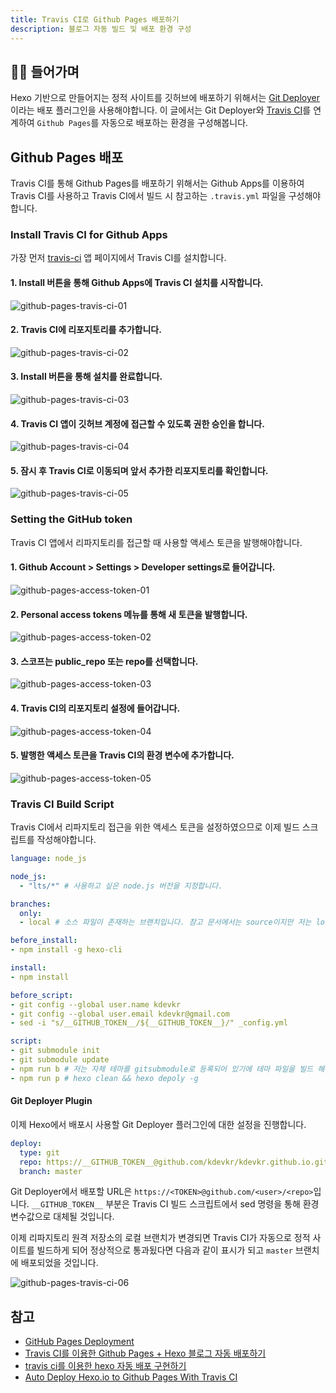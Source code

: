```yaml
---
title: Travis CI로 Github Pages 배포하기
description: 블로그 자동 빌드 및 배포 환경 구성
---
```


## 👨‍💻 들어가며
Hexo 기반으로 만들어지는 정적 사이트를 깃허브에 배포하기 위해서는 [Git Deployer](https://github.com/hexojs/hexo-deployer-git)이라는 배포 플러그인을 사용해야합니다. 이 글에서는 Git Deployer와 [Travis CI](https://travis-ci.org/)를 연계하여 `Github Pages`를 자동으로 배포하는 환경을 구성해봅니다.

## Github Pages 배포
Travis CI를 통해 Github Pages를 배포하기 위해서는 Github Apps를 이용하여 Travis CI를 사용하고 Travis CI에서 빌드 시 참고하는 `.travis.yml` 파일을 구성해야합니다.

### Install Travis CI for Github Apps
가장 먼저 [travis-ci](https://github.com/apps/travis-ci) 앱 페이지에서 Travis CI를 설치합니다.

#### 1. Install 버튼을 통해 Github Apps에 Travis CI 설치를 시작합니다.

![github-pages-travis-ci-01](/images/etc/github-pages-travis-ci-01.png)  

#### 2. Travis CI에 리포지토리를 추가합니다.

![github-pages-travis-ci-02](/images/etc/github-pages-travis-ci-02.png)  

#### 3. Install 버튼을 통해 설치를 완료합니다.

![github-pages-travis-ci-03](/images/etc/github-pages-travis-ci-03.png)  

#### 4. Travis CI 앱이 깃허브 계정에 접근할 수 있도록 권한 승인을 합니다.

![github-pages-travis-ci-04](/images/etc/github-pages-travis-ci-04.png)  

#### 5. 잠시 후 Travis CI로 이동되며 앞서 추가한 리포지토리를 확인합니다.

![github-pages-travis-ci-05](/images/etc/github-pages-travis-ci-05.png)  

### Setting the GitHub token
Travis CI 앱에서 리파지토리를 접근할 때 사용할 액세스 토큰을 발행해야합니다.

#### 1. Github Account > Settings > Developer settings로 들어갑니다.

![github-pages-access-token-01](/images/etc/github-pages-access-token-01.png)  

#### 2. Personal access tokens 메뉴를 통해 새 토큰을 발행합니다.

![github-pages-access-token-02](/images/etc/github-pages-access-token-02.png)  

#### 3. 스코프는 public_repo 또는 repo를 선택합니다.

![github-pages-access-token-03](/images/etc/github-pages-access-token-03.png)  

#### 4. Travis CI의 리포지토리 설정에 들어갑니다.

![github-pages-access-token-04](/images/etc/github-pages-access-token-04.png)  

#### 5. 발행한 액세스 토큰을 Travis CI의 환경 변수에 추가합니다.

![github-pages-access-token-05](/images/etc/github-pages-access-token-05.png)  

### Travis CI Build Script
Travis CI에서 리파지토리 접근을 위한 액세스 토큰을 설정하였으므로 이제 빌드 스크립트를 작성해야합니다.

```yml .travis.yml
language: node_js

node_js:
  - "lts/*" # 사용하고 싶은 node.js 버전을 지정합니다.  

branches:
  only:
  - local # 소스 파일이 존재하는 브랜치입니다. 참고 문서에서는 source이지만 저는 local를 사용해왔습니다.

before_install:
- npm install -g hexo-cli

install:
- npm install

before_script:
- git config --global user.name kdevkr
- git config --global user.email kdevkr@gmail.com
- sed -i "s/__GITHUB_TOKEN__/${__GITHUB_TOKEN__}/" _config.yml

script:
- git submodule init
- git submodule update
- npm run b # 저는 자체 테마를 gitsubmodule로 등록되어 있기에 테마 파일을 빌드 해주었습니다.
- npm run p # hexo clean && hexo depoly -g
```

#### Git Deployer Plugin
이제 Hexo에서 배포시 사용할 Git Deployer 플러그인에 대한 설정을 진행합니다.

```yml _config.yml
deploy:
  type: git
  repo: https://__GITHUB_TOKEN__@github.com/kdevkr/kdevkr.github.io.git
  branch: master
```

Git Deployer에서 배포할 URL은 `https://<TOKEN>@github.com/<user>/<repo>`입니다. `__GITHUB_TOKEN__` 부분은 Travis CI 빌드 스크립트에서 sed 명령을 통해 환경 변수값으로 대체될 것입니다.

이제 리파지토리 원격 저장소의 로컬 브랜치가 변경되면 Travis CI가 자동으로 정적 사이트를 빌드하게 되어 정상적으로 통과됬다면 다음과 같이 표시가 되고 `master` 브랜치에 배포되었을 것입니다.  

![github-pages-travis-ci-06](/images/etc/github-pages-travis-ci-06.png)  

## 참고

- [GitHub Pages Deployment](https://docs.travis-ci.com/user/deployment/pages/)  
- [Travis CI를 이용한 Github Pages + Hexo 블로그 자동 배포하기](https://medium.com/@changjoopark/travis-ci%EB%A5%BC-%EC%9D%B4%EC%9A%A9%ED%95%9C-github-pages-hexo-%EB%B8%94%EB%A1%9C%EA%B7%B8-%EC%9E%90%EB%8F%99-%EB%B0%B0%ED%8F%AC%ED%95%98%EA%B8%B0-6a222a2013e6)  
- [travis ci를 이용한 hexo 자동 배포 구현하기](https://rkaehdaos.github.io/2018/10/07/autodeploy-hexo-github/)  
- [Auto Deploy Hexo.io to Github Pages With Travis CI](http://kflu.github.io/2017/01/03/2017-01-03-hexo-travis/)
